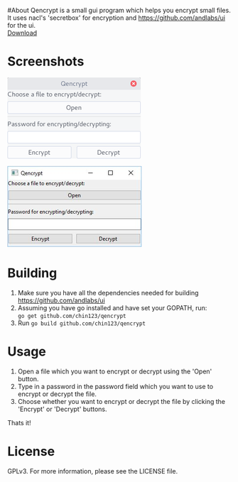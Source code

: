 #About
Qencrypt is a small gui program which helps you encrypt small files.  
It uses nacl's 'secretbox' for encryption and https://github.com/andlabs/ui for the ui.  
[Download](https://github.com/chin123/qencrypt/releases/)

# Screenshots
![Main Interface of qencrypt linux](screenshots/main.png)  

![Main Interface of qencrypt windows](screenshots/windowsscreen.png)

# Building
1. Make sure you have all the dependencies needed for building https://github.com/andlabs/ui  
2. Assuming you have go installed and have set your GOPATH, run:    
`go get github.com/chin123/qencrypt`  
3. Run `go build github.com/chin123/qencrypt`  

# Usage

1. Open a file which you want to encrypt or decrypt using the 'Open' button.
2. Type in a password in the password field which you want to use to encrypt or decrypt the file.
3. Choose whether you want to encrypt or decrypt the file by clicking the 'Encrypt' or 'Decrypt' buttons.

Thats it!

# License
GPLv3. For more information, please see the LICENSE file.
